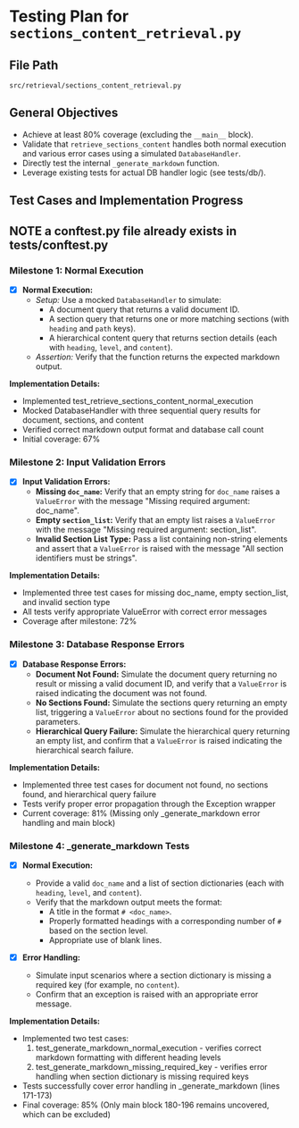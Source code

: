 # Testing Plan for `sections_content_retrieval.py`

## File Path
`src/retrieval/sections_content_retrieval.py`

## General Objectives
- Achieve at least 80% coverage (excluding the `__main__` block).
- Validate that `retrieve_sections_content` handles both normal execution and various error cases using a simulated `DatabaseHandler`.
- Directly test the internal `_generate_markdown` function.
- Leverage existing tests for actual DB handler logic (see tests/db/).

## Test Cases and Implementation Progress

## **NOTE** a conftest.py file already exists in tests/conftest.py

### Milestone 1: Normal Execution
- [x] **Normal Execution:**  
  - *Setup:* Use a mocked `DatabaseHandler` to simulate:
    - A document query that returns a valid document ID.
    - A section query that returns one or more matching sections (with `heading` and `path` keys).
    - A hierarchical content query that returns section details (each with `heading`, `level`, and `content`).
  - *Assertion:* Verify that the function returns the expected markdown output.

**Implementation Details:**
- Implemented test_retrieve_sections_content_normal_execution
- Mocked DatabaseHandler with three sequential query results for document, sections, and content
- Verified correct markdown output format and database call count
- Initial coverage: 67%

### Milestone 2: Input Validation Errors
- [x] **Input Validation Errors:**  
  - **Missing `doc_name`:** Verify that an empty string for `doc_name` raises a `ValueError` with the message "Missing required argument: doc_name".
  - **Empty `section_list`:** Verify that an empty list raises a `ValueError` with the message "Missing required argument: section_list".
  - **Invalid Section List Type:** Pass a list containing non-string elements and assert that a `ValueError` is raised with the message "All section identifiers must be strings".

**Implementation Details:**
- Implemented three test cases for missing doc_name, empty section_list, and invalid section type
- All tests verify appropriate ValueError with correct error messages
- Coverage after milestone: 72%

### Milestone 3: Database Response Errors
- [x] **Database Response Errors:**  
  - **Document Not Found:** Simulate the document query returning no result or missing a valid document ID, and verify that a `ValueError` is raised indicating the document was not found.
  - **No Sections Found:** Simulate the sections query returning an empty list, triggering a `ValueError` about no sections found for the provided parameters.
  - **Hierarchical Query Failure:** Simulate the hierarchical query returning an empty list, and confirm that a `ValueError` is raised indicating the hierarchical search failure.

**Implementation Details:**
- Implemented three test cases for document not found, no sections found, and hierarchical query failure
- Tests verify proper error propagation through the Exception wrapper
- Current coverage: 81% (Missing only _generate_markdown error handling and main block)

### Milestone 4: _generate_markdown Tests
- [x] **Normal Execution:**  
  - Provide a valid `doc_name` and a list of section dictionaries (each with `heading`, `level`, and `content`).  
  - Verify that the markdown output meets the format:
    - A title in the format `# <doc_name>`.
    - Properly formatted headings with a corresponding number of `#` based on the section level.
    - Appropriate use of blank lines.

- [x] **Error Handling:**  
  - Simulate input scenarios where a section dictionary is missing a required key (for example, no `content`).  
  - Confirm that an exception is raised with an appropriate error message.

**Implementation Details:**
- Implemented two test cases:
  1. test_generate_markdown_normal_execution - verifies correct markdown formatting with different heading levels
  2. test_generate_markdown_missing_required_key - verifies error handling when section dictionary is missing required keys
- Tests successfully cover error handling in _generate_markdown (lines 171-173)
- Final coverage: 85% (Only main block 180-196 remains uncovered, which can be excluded)
